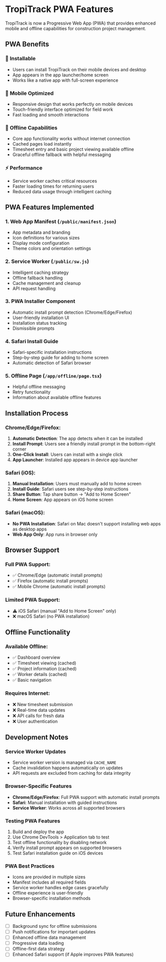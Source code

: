 # TropiTrack PWA Features

TropiTrack is now a Progressive Web App (PWA) that provides enhanced mobile and offline capabilities for construction project management.

## PWA Benefits

### 🚀 **Installable**
- Users can install TropiTrack on their mobile devices and desktop
- App appears in the app launcher/home screen
- Works like a native app with full-screen experience

### 📱 **Mobile Optimized**
- Responsive design that works perfectly on mobile devices
- Touch-friendly interface optimized for field work
- Fast loading and smooth interactions

### 🔄 **Offline Capabilities**
- Core app functionality works without internet connection
- Cached pages load instantly
- Timesheet entry and basic project viewing available offline
- Graceful offline fallback with helpful messaging

### ⚡ **Performance**
- Service worker caches critical resources
- Faster loading times for returning users
- Reduced data usage through intelligent caching

## PWA Features Implemented

### 1. **Web App Manifest** (`/public/manifest.json`)
- App metadata and branding
- Icon definitions for various sizes
- Display mode configuration
- Theme colors and orientation settings

### 2. **Service Worker** (`/public/sw.js`)
- Intelligent caching strategy
- Offline fallback handling
- Cache management and cleanup
- API request handling

### 3. **PWA Installer Component**
- Automatic install prompt detection (Chrome/Edge/Firefox)
- User-friendly installation UI
- Installation status tracking
- Dismissible prompts

### 4. **Safari Install Guide**
- Safari-specific installation instructions
- Step-by-step guide for adding to home screen
- Automatic detection of Safari browser

### 5. **Offline Page** (`/app/offline/page.tsx`)
- Helpful offline messaging
- Retry functionality
- Information about available offline features

## Installation Process

### **Chrome/Edge/Firefox:**
1. **Automatic Detection**: The app detects when it can be installed
2. **Install Prompt**: Users see a friendly install prompt in the bottom-right corner
3. **One-Click Install**: Users can install with a single click
4. **App Launcher**: Installed app appears in device app launcher

### **Safari (iOS):**
1. **Manual Installation**: Users must manually add to home screen
2. **Install Guide**: Safari users see step-by-step instructions
3. **Share Button**: Tap share button → "Add to Home Screen"
4. **Home Screen**: App appears on iOS home screen

### **Safari (macOS):**
- **No PWA Installation**: Safari on Mac doesn't support installing web apps as desktop apps
- **Web App Only**: App runs in browser only

## Browser Support

### **Full PWA Support:**
- ✅ Chrome/Edge (automatic install prompts)
- ✅ Firefox (automatic install prompts)
- ✅ Mobile Chrome (automatic install prompts)

### **Limited PWA Support:**
- ⚠️ iOS Safari (manual "Add to Home Screen" only)
- ❌ macOS Safari (no PWA installation)

## Offline Functionality

### Available Offline:
- ✅ Dashboard overview
- ✅ Timesheet viewing (cached)
- ✅ Project information (cached)
- ✅ Worker details (cached)
- ✅ Basic navigation

### Requires Internet:
- ❌ New timesheet submission
- ❌ Real-time data updates
- ❌ API calls for fresh data
- ❌ User authentication

## Development Notes

### Service Worker Updates
- Service worker version is managed via `CACHE_NAME`
- Cache invalidation happens automatically on updates
- API requests are excluded from caching for data integrity

### Browser-Specific Features
- **Chrome/Edge/Firefox**: Full PWA support with automatic install prompts
- **Safari**: Manual installation with guided instructions
- **Service Worker**: Works across all supported browsers

### Testing PWA Features
1. Build and deploy the app
2. Use Chrome DevTools > Application tab to test
3. Test offline functionality by disabling network
4. Verify install prompt appears on supported browsers
5. Test Safari installation guide on iOS devices

### PWA Best Practices
- Icons are provided in multiple sizes
- Manifest includes all required fields
- Service worker handles edge cases gracefully
- Offline experience is user-friendly
- Browser-specific installation methods

## Future Enhancements

- [ ] Background sync for offline submissions
- [ ] Push notifications for important updates
- [ ] Enhanced offline data management
- [ ] Progressive data loading
- [ ] Offline-first data strategy
- [ ] Enhanced Safari support (if Apple improves PWA features) 